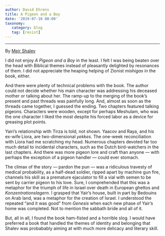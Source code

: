 ```yaml
---
author: David Ehrens
title: A Pigeon and a Boy
date: '2019-07-10 08:00'
taxonomy:
   category: blog
   tag: [resist]
---
```

---

By [Meir Shalev](https://www.goodreads.com/book/isbn/9780805242515)

I did not enjoy *A Pigeon and a Boy* in the least. I felt I was being beaten over the head with Biblical themes instead of pleasantly delighted by resonances of them. I did not appreciate the heaping helping of Zionist *mishigas* in the book, either. 

And there were plenty of technical problems with the book. The author could not decide whether his main character was addressing his deceased mother or talking about her. The ramp-up to the merging of the book’s present and past threads was painfully long. And, almost as soon as the threads came together, I guessed the ending. Two chapters featured talking pigeons. Characters were wooden, except for perhaps Meshulam, who was the one character I liked the most despite his forced labor as a device for greasing plot points. 

Yairi’s relationship with Tirza is told, not shown. Yaacov and Raya, and his ex-wife Liora, are two-dimensional *yekkes*. The one-week reconciliation with Liora had me scratching my head. Numerous chapters devoted far too much detail to incidental characters, such as the Dutch bird-watchers in the last chapters. And there was more pigeon lore and craft than anyone — with perhaps the exception of a pigeon handler — could ever stomach. 

The climax of the story — pardon the pun — was a ridiculous travesty of medical probability, as a half-dead soldier, ripped apart by machine gun fire, channels his skill as a premature ejaculator to fill a vial with semen to be sent by carrier pigeon to his love. Sure, I comprehended that this was a metaphor for the triumph of life in Israel over death in European ghettos and *Konzentrationslagern*. I grasped that Yair’s house, built in part by Bedouins on Arab land, was a metaphor for the creation of Israel. I understood the repeated “and it was good" from *Genesis* when each new phase of Yair’s home was completed. Not to mention the sabbath bride and all of it. 

But, all in all, I found the book ham-fisted and a horrible slog. I would have preferred a book that handled the themes of identity and belonging that Shalev was probabably aiming at with much more delicacy and literary skill.

